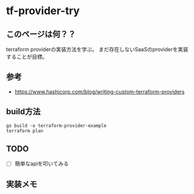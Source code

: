 # tf-provider-try

## このページは何？？

terraform providerの実装方法を学ぶ。
まだ存在しないSaaSのproviderを実装することが目標。

## 参考

- https://www.hashicorp.com/blog/writing-custom-terraform-providers

## build方法

```
go build -o terraform-provider-example
terraform plan
```

## TODO

- [ ] 簡単なapiを叩いてみる


## 実装メモ
